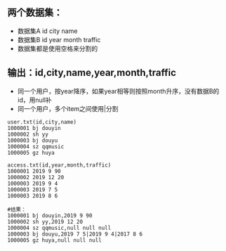 ## 两个数据集：
* 数据集A	  id city name
* 数据集B   id year month traffic
* 数据集都是使用空格来分割的

## 输出：id,city,name,year,month,traffic
* 同一个用户，按year降序，如果year相等则按照month升序，没有数据B的id，用null补
* 同一个用户，多个item之间使用|分割

```
user.txt(id,city,name)
1000001 bj douyin
1000002 sh yy
1000003 bj douyu
1000004 sz qqmusic
1000005 gz huya

access.txt(id,year,month,traffic)
1000001 2019 9 90
1000002 2019 12 20
1000003 2019 9 4
1000003 2019 7 5
1000003 2019 8 6

#结果：
1000001 bj douyin,2019 9 90
1000002 sh yy,2019 12 20
1000004 sz qqmusic,null null null
1000003 bj douyu,2019 7 5|2019 9 4|2017 8 6
1000005 gz huya,null null null
```